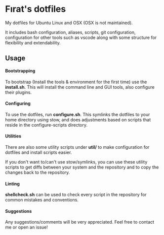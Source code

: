 # Fırat's dotfiles

My dotfiles for Ubuntu Linux and OSX (OSX is not maintained).

It includes bash configuration, aliases, scripts, git configuration, configuration for other tools such as vscode along with some structure for flexibility and extendability.

## Usage

#### Bootstrapping

To bootstrap (Install the tools & environment for the first time) use the **install.sh**. This will install the command line and GUI tools, also configure their plugins.

#### Configuring

To use the dotfiles, run **configure.sh**.
This symlinks the dotfiles to your home directory using stow, and does adjustments based on scripts that reside in the configure-scripts directory.

#### Utilities

There are also some utility scripts under **util/** to make configuration for dotfiles and install scripts easier.

If you don't want to/can't use stow/symlinks, you can use these utility scripts to get diffs between your system and the repository and to copy the changes back to the repository.

#### Linting

**shellcheck.sh** can be used to check every script in the repository for common mistakes and conventions.

#### Suggestions

Any suggestions/comments will be very appreciated. Feel free to contact me or open an issue!


